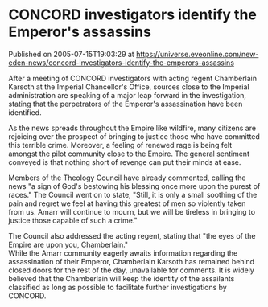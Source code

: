 # CONCORD investigators identify the Emperor's assassins
Published on 2005-07-15T19:03:29 at https://universe.eveonline.com/new-eden-news/concord-investigators-identify-the-emperors-assassins

After a meeting of CONCORD investigators with acting regent Chamberlain Karsoth at the Imperial Chancellor's Office, sources close to the Imperial administration are speaking of a major leap forward in the investigation, stating that the perpetrators of the Emperor's assassination have been identified.   
  
As the news spreads throughout the Empire like wildfire, many citizens are rejoicing over the prospect of bringing to justice those who have committed this terrible crime. Moreover, a feeling of renewed rage is being felt amongst the pilot community close to the Empire. The general sentiment conveyed is that nothing short of revenge can put their minds at ease.   
  
Members of the Theology Council have already commented, calling the news "a sign of God's bestowing his blessing once more upon the purest of races." The Council went on to state, "Still, it is only a small soothing of the pain and regret we feel at having this greatest of men so violently taken from us. Amarr will continue to mourn, but we will be tireless in bringing to justice those capable of such a crime."   
  
The Council also addressed the acting regent, stating that "the eyes of the Empire are upon you, Chamberlain."  
While the Amarr community eagerly awaits information regarding the assassination of their Emperor, Chamberlain Karsoth has remained behind closed doors for the rest of the day, unavailable for comments. It is widely believed that the Chamberlain will keep the identity of the assailants classified as long as possible to facilitate further investigations by CONCORD.
